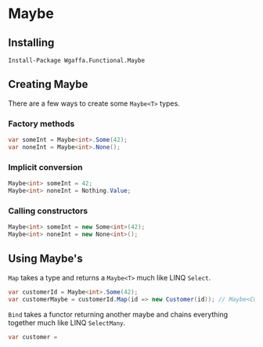# Maybe

## Installing
`Install-Package Wgaffa.Functional.Maybe`

## Creating Maybe
There are a few ways to create some `Maybe<T>` types.
### Factory methods
```csharp
var someInt = Maybe<int>.Some(42);
var noneInt = Maybe<int>.None();
```
### Implicit conversion
```csharp
Maybe<int> someInt = 42;
Maybe<int> noneInt = Nothing.Value;
```

### Calling constructors
```csharp
Maybe<int> someInt = new Some<int>(42);
Maybe<int> noneInt = new None<int>();
```

## Using Maybe's
`Map` takes a type and returns a `Maybe<T>` much like LINQ `Select`.
```csharp
var customerId = Maybe<int>.Some(42);
var customerMaybe = customerId.Map(id => new Customer(id)); // Maybe<Customer>
```

`Bind` takes a functor returning another maybe and chains everything together much like LINQ `SelectMany`.
```csharp
var customer =
```
<!--stackedit_data:
eyJoaXN0b3J5IjpbLTYyNzk1OTgwMSwtMTIyNTAyODUxMV19
-->